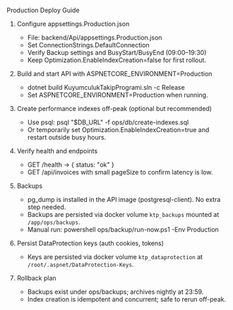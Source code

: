 Production Deploy Guide

1) Configure appsettings.Production.json
   - File: backend/Api/appsettings.Production.json
   - Set ConnectionStrings.DefaultConnection
   - Verify Backup settings and BusyStart/BusyEnd (09:00–19:30)
   - Keep Optimization.EnableIndexCreation=false for first rollout.

2) Build and start API with ASPNETCORE_ENVIRONMENT=Production
   - dotnet build KuyumculukTakipProgrami.sln -c Release
   - Set ASPNETCORE_ENVIRONMENT=Production when running.

3) Create performance indexes off-peak (optional but recommended)
   - Use psql: psql "$DB_URL" -f ops/db/create-indexes.sql
   - Or temporarily set Optimization.EnableIndexCreation=true and restart outside busy hours.

4) Verify health and endpoints
   - GET /health → { status: "ok" }
   - GET /api/invoices with small pageSize to confirm latency is low.

5) Backups
   - pg_dump is installed in the API image (postgresql-client). No extra step needed.
   - Backups are persisted via docker volume `ktp_backups` mounted at `/app/ops/backups`.
   - Manual run: powershell ops/backup/run-now.ps1 -Env Production

7) Persist DataProtection keys (auth cookies, tokens)
   - Keys are persisted via docker volume `ktp_dataprotection` at `/root/.aspnet/DataProtection-Keys`.

6) Rollback plan
   - Backups exist under ops/backups; archives nightly at 23:59.
   - Index creation is idempotent and concurrent; safe to rerun off-peak.
